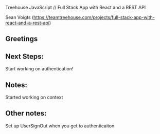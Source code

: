 Treehouse JavaScript // Full Stack App with React and a REST API

Sean Voigts (https://teamtreehouse.com/projects/full-stack-app-with-react-and-a-rest-api)

## Greetings

## Next Steps:
Start working on authentication!

## Notes:
Started working on context

## Other notes:
Set up UserSignOut when you get to authenticaiton <Route path="/signout" component={UserSignOut} />